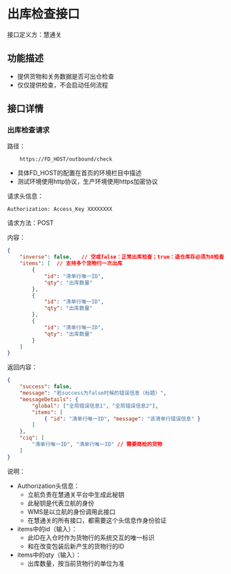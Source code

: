 # 出库检查接口

接口定义方：慧通关

## 功能描述

* 提供货物和关务数据是否可出仓检查
* 仅仅提供检查，不会启动任何流程

## 接口详情

### 出库检查请求

路径：

```
    https://FD_HOST/outbound/check
```

* 具体FD_HOST的配置在首页的环境栏目中描述
* 测试环境使用http协议，生产环境使用https加密协议

请求头信息：

```
Authorization: Access_Key XXXXXXXX
```

请求方法：POST

内容：

```json
{
    "inverse": false,   // 空或false：正常出库检查；true：退仓库存必须为0检查
    "items": [  // 支持多个货物行一次出库
        {
            "id": "清单行唯一ID",
            "qty": "出库数量"
        },
        {
            "id": "清单行唯一ID",
            "qty": "出库数量"
        },
        {
            "id": "清单行唯一ID",
            "qty": "出库数量"
        }
    ]
}
```

返回内容：

```json
{
    "success": false,
    "message": "若success为false时候的错误信息（标题）",
    "messageDetails": {
        "global": ["全局错误信息1", "全局错误信息2"],
        "items": [ 
            { "id": "清单行唯一ID", "message": "该清单行错误信息" }
        ]
    },
    "ciq": [
        "清单行唯一ID", "清单行唯一ID" // 需要商检的货物
    ]
}
```

说明：

* Authorization头信息：
    * 立航负责在慧通关平台中生成此秘钥
    * 此秘钥是代表立航的身份
    * WMS是以立航的身份调用此接口
    * 在慧通关的所有接口，都需要这个头信息作身份验证
* items中的id（输入）：
    * 此ID在入仓时作为货物行的系统交互的唯一标识
    * 和在改变包装后新产生的货物行的ID
* items中的qty（输入）：
    * 出库数量，按当前货物行的单位为准
    
  
